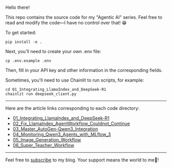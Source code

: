 Hello there!

This repo contains the source code for my "Agentic AI" series. Feel free to read and modify the code—I have no control over that! 😁

To get started:

```shell
pip install -e .
```

Next, you'll need to create your own .env file:

```shell
cp .env.example .env
```

Then, fill in your API key and other information in the corresponding fields.

Sometimes, you'll need to use Chainlit to run scripts, for example:

```shell
cd 01_Integrating_LlamaIndex_and_DeepSeek-R1
chainlit run deepseek_client.py
```

--------------------------------------------

Here are the article links corresponding to each code directory:
* [01_Integrating_LlamaIndex_and_DeepSeek-R1](https://dataleadsfuture.com/integrating-llamaindex-and-deepseek-r1-for-reasoning_content-and-function-call-features-2)
* [02_Fix_LlamaIndex_AgentWorkflow_Couldnot_Continue](https://www.dataleadsfuture.com/fixing-the-agent-handoff-problem-in-llamaindexs-agentworkflow-system/)
* [03_Master_AutoGen-Qwen3_Integration](https://www.dataleadsfuture.com/build-autogen-agents-with-qwen3-structured-output-thinking-mode/)
* [04_Monitoring_Qwen3_Agents_with_MLflow_3](https://www.dataleadsfuture.com/monitoring-qwen-3-agents-with-mlflow-3-x-end-to-end-tracking-tutorial/)
* [05_Image_Generation_Workflow](https://www.dataleadsfuture.com/use-llamaindex-workflow-to-create-an-ink-painting-style-image-generation-workflow/)
* [06_Super_Teacher_Workflow](https://www.dataleadsfuture.com/i-used-autogen-graphflow-and-qwen3-coder-to-solve-math-problems-and-it-worked/)

--------------------------------------------

Feel free to [subscribe](https://www.dataleadsfuture.com/#/portal/signup) to my blog. Your support means the world to me🎉!